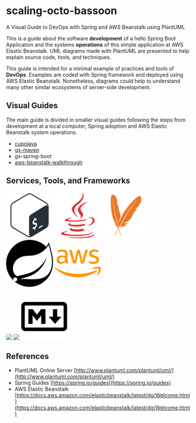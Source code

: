 # scaling-octo-bassoon
A Visual Guide to DevOps with Spring and AWS Beanstalk using PlantUML 


This is a guide about the software **development** of a hello Spring Boot Application and the systems **operations** of this simple application at AWS Elastic Beanstalk. UML diagrams made with PlantUML are presented to help explain source code, tools, and techniques.

This guide is intended for a minimal example of practices and tools of **DevOps**. Examples are coded with Spring framework and deployed using AWS Elastic Beanstalk. Nonetheless, diagrams could help to understand many other similar ecosystems of server-side development.

## Visual Guides

The main guide is divided in smaller visual guides following the steps from development at a local computer, Spring adoption and AWS Elastic Beanstalk system operations.

- [cupojava](https://github.com/masmangan/scaling-octo-bassoon/tree/main/cupojava)
-  [gs-maven](https://github.com/masmangan/scaling-octo-bassoon/tree/main/gs-maven)
- gs-spring-boot
- [aws-beanstalk-walkthrough](https://github.com/masmangan/scaling-octo-bassoon/tree/main/aws-beanstalk-walkthrough)

## Services, Tools, and Frameworks

<img src="https://github.com/devicons/devicon/blob/master/icons/bash/bash-plain.svg" width="128"/>  <img src="https://github.com/devicons/devicon/blob/master/icons/java/java-plain.svg" width="128"/> <img src="https://github.com/devicons/devicon/blob/develop/icons/maven/maven-plain.svg" width="128"/> <img src="https://github.com/devicons/devicon/blob/master/icons/spring/spring-plain.svg" width="128"/> <img src="https://github.com/devicons/devicon/blob/master/icons/amazonwebservices/amazonwebservices-plain-wordmark.svg" width="128"/>


<img src="https://upload.wikimedia.org/wikipedia/commons/3/30/Plantuml_Logo.svg" width="128"/> <img src="https://upload.wikimedia.org/wikipedia/commons/thumb/d/d5/UML_logo.svg/2560px-UML_logo.svg.png" width="128"/> <img src="https://github.com/devicons/devicon/blob/master/icons/markdown/markdown-original.svg" width="128"/>


## References

- PlantUML Online Server [http://www.plantuml.com/plantuml/uml/](http://www.plantuml.com/plantuml/uml/)
- Spring Guides [https://spring.io/guides](https://spring.io/guides)
- AWS Elastic Beanstalk [https://docs.aws.amazon.com/elasticbeanstalk/latest/dg/Welcome.html](https://docs.aws.amazon.com/elasticbeanstalk/latest/dg/Welcome.html)
